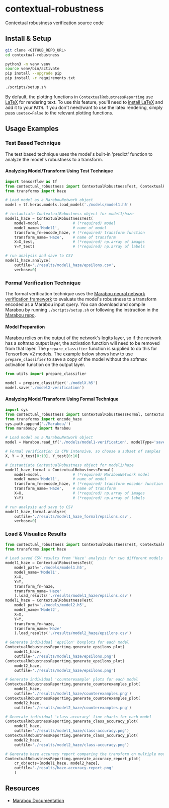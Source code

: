 # contextual-robustness

Contextual robustness verification source code

## Install & Setup

```sh
git clone <GITHUB_REPO_URL>
cd contextual-robustness

python3 -m venv venv
source venv/bin/activate
pip install --upgrade pip
pip install -r requirements.txt

./scripts/setup.sh
```

By default, the plotting functions in `ContextualRobustnessReporting` use [LaTeX](https://www.latex-project.org/get/) for rendering text. To use this feature, you'll need to [install LaTeX](https://www.latex-project.org/get/) and add it to your `PATH`. If you don't need/want to use the latex rendering, simply pass `usetex=False` to the relevant plotting functions.

## Usage Examples

### Test Based Technique

The test based technique uses the model's built-in 'predict' function to analyze the model's robustness to a transform.

#### Analyzing Model/Transform Using Test Technique

```python
import tensorflow as tf
from contextual_robustness import ContextualRobustnessTest, ContextualRobustnessReporting
from transforms import haze

# Load model as a MarabouNetwork object
model = tf.keras.models.load_model('./models/model1.h5')

# instantiate ContextualRobustness object for model1/haze
model1_haze = ContextualRobustnessTest(
    model=model,              # (*required) model
    model_name='Model1',      # name of model
    transform_fn=encode_haze, # (*required) transform function
    transform_name='Haze',    # name of transform
    X=X_test,                 # (*required) np.array of images
    Y=Y_test)                 # (*required) np.array of labels

# run analysis and save to CSV
model1_haze.analyze(
    outfile='./results/model1_haze/epsilons.csv',
    verbose=0)
```

### Formal Verification Technique

The formal verification technique uses the [Marabou neural network verification framework](https://github.com/NeuralNetworkVerification/Marabou) to evaluate the model's robustness to a transform encoded as a Marabou input query.
You can download and compile Marabou by running `./scripts/setup.sh` or following the instruction in the [Marabou repo](https://github.com/NeuralNetworkVerification/Marabou).

#### Model Preparation

Marabou relies on the output of the network's logits layer, so if the network has a softmax output layer, the activation function will need to be removed from that layer. The `prepare_classifier` function is supplied to do this for Tensorflow v2 models. The example below shows how to use `prepare_classifier` to save a copy of the model without the softmax activation function on the output layer.

```python
from utils import prepare_classifier

model = prepare_classifier('./modelX.h5')
model.save('./modelX-verification')
```

#### Analyzing Model/Transform Using Formal Technique

```python
import sys
from contextual_robustness import ContextualRobustnessFormal, ContextualRobustnessReporting
from transforms import encode_haze
sys.path.append('./Marabou/')
from maraboupy import Marabou

# Load model as a MarabouNetwork object
model = Marabou.read_tf('./models/model1-verification', modelType='savedModel_v2')

# Formal verification is CPU intensive, so choose a subset of samples
X, Y = X_test[0:10], Y_test[0:10]

# instantiate ContextualRobustness object for model1/haze
model1_haze_formal = ContextualRobustnessFormal(
    model=model,              # (*required) MarabouNetwork model
    model_name='Model1',      # name of model
    transform_fn=encode_haze, # (*required) transform encoder function
    transform_name='Haze',    # name of transform
    X=X,                      # (*required) np.array of images
    Y=Y)                      # (*required) np.array of labels

# run analysis and save to CSV
model1_haze_formal.analyze(
    outfile='./results/model1_haze_formal/epsilons.csv',
    verbose=0)
```

### Load & Visualize Results

```python
from contextual_robustness import ContextualRobustnessTest, ContextualRobustnessReporting
from transforms import haze

# Load saved CSV results from 'Haze' analysis for two different models
model1_haze = ContextualRobustnessTest(
    model_path='./models/model1.h5',
    model_name='Model1',
    X=X,
    Y=Y,
    transform_fn=haze,
    transform_name='Haze'
    ).load_results('./results/model1_haze/epsilons.csv')
model1_haze = ContextualRobustnessTest(
    model_path='./models/model2.h5',
    model_name='Model2',
    X=X,
    Y=Y,
    transform_fn=haze,
    transform_name='Haze'
    ).load_results('./results/model2_haze/epsilons.csv')

# Generate individual 'epsilon' boxplots for each model
ContextualRobustnessReporting.generate_epsilons_plot(
    model1_haze,
    outfile='./results/model1_haze/epsilons.png')
ContextualRobustnessReporting.generate_epsilons_plot(
    model2_haze,
    outfile='./results/model2_haze/epsilons.png')

# Generate individual 'counterexample' plots for each model
ContextualRobustnessReporting.generate_counterexamples_plot(
    model1_haze,
    outfile='./results/model1_haze/counterexamples.png')
ContextualRobustnessReporting.generate_counterexamples_plot(
    model2_haze,
    outfile='./results/model2_haze/counterexamples.png')

# Generate individual 'class accuracy' line charts for each model
ContextualRobustnessReporting.generate_class_accuracy_plot(
    model1_haze,
    outfile='./results/model1_haze/class-accuracy.png')
ContextualRobustnessReporting.generate_class_accuracy_plot(
    model2_haze,
    outfile='./results/model2_haze/class-accuracy.png')

# Generate haze accuracy report comparing the transform on multiple models
ContextualRobustnessReporting.generate_accuracy_report_plot(
    cr_objects=[model1_haze, model2_haze],
    outfile='./results/haze-accuracy-report.png'
    )
```

## Resources

* [Marabou Documentation](https://neuralnetworkverification.github.io/Marabou/)
